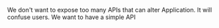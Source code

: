 We don't want to expose too many APIs that can alter Application. It will confuse users.
We want to have a simple API